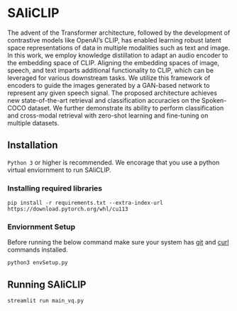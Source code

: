 # SAliCLIP
The advent of the Transformer architecture, followed by the development of contrastive models like OpenAI’s CLIP, has enabled learning robust latent space representations of data in multiple modalities such as text and image. In this work, we employ knowledge distillation to adapt an audio encoder to the embedding space of CLIP. Aligning the embedding spaces of image, speech, and text imparts additional functionality to CLIP, which can be leveraged for various downstream tasks. We utilize this framework of encoders to guide the images generated by a GAN-based network to represent any given speech signal. The proposed architecture achieves new state-of-the-art retrieval and classification accuracies on the Spoken-COCO dataset. We further demonstrate its ability to perform classification and cross-modal retrieval with zero-shot learning and fine-tuning on multiple datasets.
## Installation
```Python 3``` or higher is recommended. We encorage that you use a python virtual enviornment to run SAliCLIP.
### Installing required libraries
```
pip install -r requirements.txt --extra-index-url https://download.pytorch.org/whl/cu113
```
### Enviornment Setup
Before running the below command make sure your system has [git](https://www.atlassian.com/git/tutorials/install-git) and [curl](https://help.ubidots.com/en/articles/2165289-learn-how-to-install-run-curl-on-windows-macosx-linux) commands installed.
```
python3 envSetup.py
```
## Running SAliCLIP
```
streamlit run main_vq.py
```
